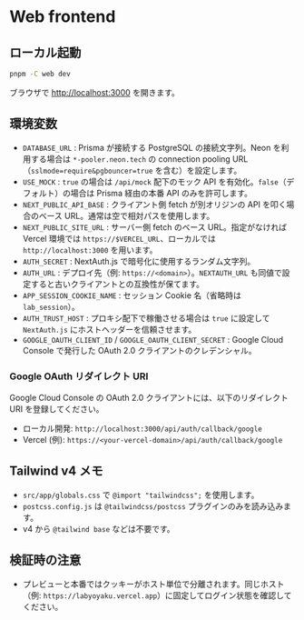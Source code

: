 # Web frontend

## ローカル起動

```bash
pnpm -C web dev
```

ブラウザで <http://localhost:3000> を開きます。

## 環境変数

- `DATABASE_URL` : Prisma が接続する PostgreSQL の接続文字列。Neon を利用する場合は `*-pooler.neon.tech` の connection pooling URL（`sslmode=require&pgbouncer=true` を含む）を設定します。
- `USE_MOCK` : `true` の場合は `/api/mock` 配下のモック API を有効化。`false`（デフォルト）の場合は Prisma 経由の本番 API のみを許可します。
- `NEXT_PUBLIC_API_BASE` : クライアント側 fetch が別オリジンの API を叩く場合のベース URL。通常は空で相対パスを使用します。
- `NEXT_PUBLIC_SITE_URL` : サーバー側 fetch のベース URL。指定がなければ Vercel 環境では `https://$VERCEL_URL`、ローカルでは `http://localhost:3000` を用います。
- `AUTH_SECRET` : NextAuth.js で暗号化に使用するランダム文字列。
- `AUTH_URL` : デプロイ先（例: `https://<domain>`）。`NEXTAUTH_URL` も同値で設定すると古いクライアントとの互換性が保てます。
- `APP_SESSION_COOKIE_NAME` : セッション Cookie 名（省略時は `lab_session`）。
- `AUTH_TRUST_HOST` : プロキシ配下で稼働させる場合は `true` に設定して `NextAuth.js` にホストヘッダーを信頼させます。
- `GOOGLE_OAUTH_CLIENT_ID` / `GOOGLE_OAUTH_CLIENT_SECRET` : Google Cloud Console で発行した OAuth 2.0 クライアントのクレデンシャル。

### Google OAuth リダイレクト URI

Google Cloud Console の OAuth 2.0 クライアントには、以下のリダイレクト URI を登録してください。

- ローカル開発: `http://localhost:3000/api/auth/callback/google`
- Vercel (例): `https://<your-vercel-domain>/api/auth/callback/google`

## Tailwind v4 メモ

- `src/app/globals.css` で `@import "tailwindcss";` を使用します。
- `postcss.config.js` は `@tailwindcss/postcss` プラグインのみを読み込みます。
- v4 から `@tailwind base` などは不要です。

## 検証時の注意

- プレビューと本番ではクッキーがホスト単位で分離されます。同じホスト（例: `https://labyoyaku.vercel.app`）に固定してログイン状態を確認してください。

